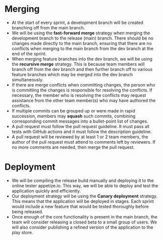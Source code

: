 # Merging

- At the start of every sprint, a development branch will be created branching off from the main branch.
- We will be using the **fast-forward merge** strategy when merging the development branch to the release (main) branch. There should be no changes made directly to the main branch, ensuring that there are no conflicts when merging to the main branch from the dev branch at the end of the sprint.
- When merging feature branches into the dev branch, we will be using the **recursive merge** strategy. This is because team members will branch off from the dev branch and then further branch off to various feature branches which may be merged into the dev branch simultaneously.
- If there are merge conflicts when committing changes, the person who is committing the changes is responsible for resolving the conflicts. If necessary, the member who is resolving the conflicts may request assistance from the other team member(s) who may have authored the conflicts.
- If multiple commits can be grouped up or were made in rapid succession, members may **squash** such commits, combining corresponding commit messages into a bullet-point list of changes. 
- A pull request must follow the pull request guideline. It must pass all tests with GitHub actions and it must follow the description guideline. 
- A pull request will be reviewed by at least 1 or 2 team members, the author of the pull request must attend to comments left by reviewers. If no more comments are needed, then merge the pull request.
	
# Deployment

- We will be compiling the release build manually and deploying it to the online tester appetize.io. This way, we will be able to deploy and test the application quickly and efficiently.
- Our deployment strategy will be using the **Canary deployment** strategy. This means that the application will be deployed in stages. Each sprint would include a new feature that would be tested thoroughly before being released. 
- Once enough of the core functionality is present in the main branch, the team will consider releasing a closed beta to a small group of users. We will also consider publishing a refined version of the application to the play store.
